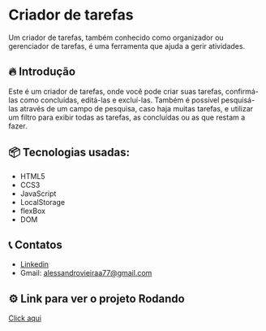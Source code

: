 # Criador de tarefas 
Um criador de tarefas, também conhecido como organizador ou gerenciador de tarefas, é uma ferramenta que ajuda a gerir atividades.

## 🔥 Introdução

Este é um criador de tarefas, onde você pode criar suas tarefas, confirmá-las como concluídas, editá-las e excluí-las.
Também é possível pesquisá-las através de um campo de pesquisa,
caso haja muitas tarefas, e utilizar um filtro para exibir todas as tarefas, as concluídas ou as que restam a fazer.

## 📦 Tecnologias usadas:
- HTML5
- CCS3
- JavaScript
- LocalStorage
- flexBox
- DOM

## 📞 Contatos
- [Linkedin](https://www.linkedin.com/in/alessandro-vieira02/)
- Gmail: alessandrovieiraa77@gmail.com

## ⚙️ Link para ver o projeto Rodando
[Click aqui](https://criador-de-tarefas-git-main-alessandro-vieiras-projects.vercel.app/)
